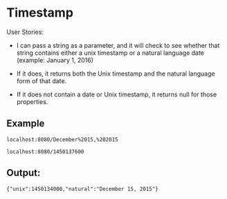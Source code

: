 # Timestamp

User Stories:

- I can pass a string as a parameter, and it will check to see whether that string contains either a unix timestamp or a natural language date (example: January 1, 2016)

- If it does, it returns both the Unix timestamp and the natural language form of that date.

- If it does not contain a date or Unix timestamp, it returns null for those properties.

## Example
`localhost:8080/December%2015,%202015`

`localhost:8080/1450137600`

## Output:
`{"unix":1450134000,"natural":"December 15, 2015"}`
